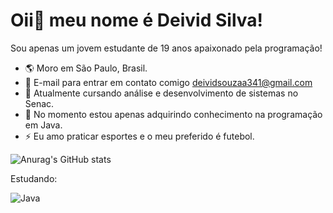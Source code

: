Oii👋 meu nome é Deivid Silva!
==================================

Sou apenas um jovem estudante de 19 anos apaixonado pela programação!

 * 🌎 Moro em São Paulo, Brasil.
* 📧 E-mail para entrar em contato comigo deividsouzaa341@gmail.com   
* 🏫  Atualmente cursando análise e desenvolvimento de sistemas no Senac.
* 🧠  No momento estou apenas adquirindo conhecimento na programação em Java.
*  ⚡ Eu amo praticar esportes e o meu preferido é futebol.

![Anurag's GitHub stats](https://github-readme-stats.vercel.app/api?username=Deivid7Silva3&show_icons=true&theme=transparent)

Estudando:

![ Java ](https://img.shields.io/badge/-Java-0D1119?style=for-the-badge&logo=javascript&labelColor=0D1119) 

